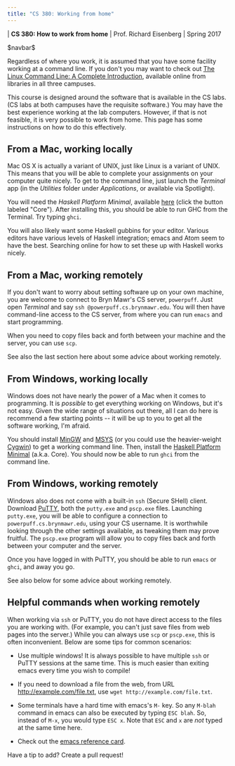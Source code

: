 ```yaml
---
title: "CS 380: Working from home"
---
```


<div id="header">

| **CS 380: How to work from home**
| Prof. Richard Eisenberg
| Spring 2017

</div>

\$navbar\$

Regardless of where you work, it is assumed that you have some facility working at a command
line. If you don't you may want to check out [The Linux Command Line: A Complete Introduction](https://catalog.tricolib.brynmawr.edu/find/Record/.b3852686), available online from libraries
in all three campuses.

This course is designed around the software that is available in the CS labs. (CS labs at both campuses have the requisite
software.) You may have the best experience working at the lab computers. However, if that is not feasible, it is
very possible to work from home. This page has some instructions on how to do this effectively.

From a Mac, working locally
---------------------------

Mac OS X is actually a variant of UNIX, just like Linux is a variant of UNIX.
This means that you will be able to complete your assignments on your computer
quite nicely. To get to the command line, just launch the *Terminal* app (in
the *Utilities* folder under *Applications*, or available via Spotlight).

You will need the *Haskell Platform Minimal*, available [here](https://www.haskell.org/platform/#osx) (click the button labeled "Core"). After installing this, you should be able to
run GHC from the Terminal. Try typing `ghci`.

You will also likely want some Haskell gubbins for your editor. Various editors have various
levels of Haskell integration; emacs and Atom seem to have the best. Searching online for
how to set these up with Haskell works nicely.

From a Mac, working remotely
----------------------------

If you don't want to worry about setting software up on your own machine, you
are welcome to connect to Bryn Mawr's CS server, `powerpuff`. Just open
*Terminal* and say `ssh `*<your CS username>*`@powerpuff.cs.brynmawr.edu`. You
will then have command-line access to the CS server, from where you can run
`emacs` and start programming.

When you need to copy files back and forth between your machine and the
server, you can use `scp`.

See also the last section here about some advice about working remotely.

From Windows, working locally
-----------------------------

Windows does not have nearly the power of a Mac when it comes to programming.
It is *possible* to get everything working on Windows, but it's not easy.
Given the wide range of situations out there, all I can do here is recommend a
few starting points -- it will be up to you to get all the software working,
I'm afraid.

You should install [MinGW](http://www.mingw.org/) and [MSYS](http://www.mingw.org/wiki/msys)
(or you could use the heavier-weight [Cygwin](https://www.cygwin.com)) to get a
working command line. Then, install the [Haskell Platform Minimal](https://www.haskell.org/platform/#windows) (a.k.a. Core). You should now be able to run `ghci` from the command line.

From Windows, working remotely
------------------------------

Windows also does not come with a built-in `ssh` (Secure SHell) client.
Download [PuTTY](www.chiark.greenend.org.uk/~sgtatham/putty/download.html),
both the `putty.exe` and `pscp.exe` files. Launching `putty.exe`, you will be
able to configure a connection to `powerpuff.cs.brynmawr.edu`, using your CS
username. It is worthwhile looking through the other settings available, as
tweaking them may prove fruitful. The `pscp.exe` program will allow you to
copy files back and forth between your computer and the server.

Once you have logged in with PuTTY, you should be able to run `emacs` or `ghci`, and away you go.

See also below for some advice about working remotely.

Helpful commands when working remotely
--------------------------------------

When working via `ssh` or PuTTY, you do not have direct access to the files
you are working with. (For example, you can't just save files from web pages
into the server.) While you can always use `scp` or `pscp.exe`, this is often
inconvenient. Below are some tips for common scenarios:

- Use multiple windows! It is always possible to have multiple `ssh` or PuTTY
sessions at the same time. This is much easier than exiting emacs every time
you wish to compile!

- If you need to download a file from the web, from URL
  http://example.com/file.txt, use `wget http://example.com/file.txt`.

- Some terminals have a hard time with emacs's `M-` key. So any `M-blah`
command in emacs can also be executed by typing `ESC blah`. So, instead of
`M-x`, you would type `ESC x`. Note that `ESC` and `x` are *not* typed at the
same time here.

- Check out the [emacs reference card](resources/emacs-refcard.pdf).

Have a tip to add? Create a pull request!
